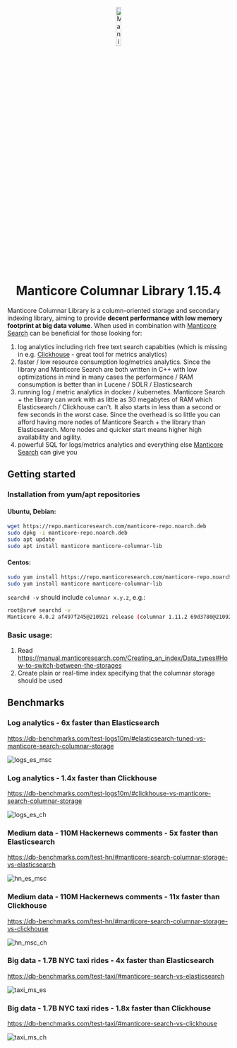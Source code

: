<p align="center">
  <a href="https://manticoresearch.com" target="_blank" rel="noopener">
    <img src="https://manticoresearch.com/manticore-logo-central.svg" width="15%" alt="Manicore Search Logo">
  </a>
</p>

<h1 align="center">
  Manticore Columnar Library 1.15.4
</h1>

Manticore Columnar Library is a column-oriented storage and secondary indexing library, aiming to provide **decent performance with low memory footprint at big data volume**.
When used in combination with [Manticore Search](https://github.com/manticoresoftware/manticoresearch) can be beneficial for those looking for:
1. log analytics including rich free text search capabities (which is missing in e.g. [Clickhouse](https://github.com/ClickHouse/ClickHouse) - great tool for metrics analytics)
2. faster / low resource consumption log/metrics analytics. Since the library and Manticore Search are both written in C++ with low optimizations in mind in many cases the performance / RAM consumption is better than in Lucene / SOLR / Elasticsearch
3. running log / metric analytics in docker / kubernetes. Manticore Search + the library can work with as little as 30 megabytes of RAM which Elasticsearch / Clickhouse can't. It also starts in less than a second or few seconds in the worst case. Since the overhead is so little you can afford having more nodes of Manticore Search + the library than Elasticsearch. More nodes and quicker start means higher high availability and agility.
4. powerful SQL for logs/metrics analytics and everything else [Manticore Search](https://github.com/manticoresoftware/manticoresearch) can give you

## Getting started

### Installation from yum/apt repositories
#### Ubuntu, Debian:
```bash
wget https://repo.manticoresearch.com/manticore-repo.noarch.deb
sudo dpkg -i manticore-repo.noarch.deb
sudo apt update
sudo apt install manticore manticore-columnar-lib
```

#### Centos:
```bash
sudo yum install https://repo.manticoresearch.com/manticore-repo.noarch.rpm
sudo yum install manticore manticore-columnar-lib
```

`searchd -v` should include `columnar x.y.z`, e.g.:
```bash
root@srv# searchd -v
Manticore 4.0.2 af497f245@210921 release (columnar 1.11.2 69d3780@210921)
```

### Basic usage:
1. Read https://manual.manticoresearch.com/Creating_an_index/Data_types#How-to-switch-between-the-storages
2. Create plain or real-time index specifying that the columnar storage should be used

## Benchmarks

### Log analytics - 6x faster than Elasticsearch

https://db-benchmarks.com/test-logs10m/#elasticsearch-tuned-vs-manticore-search-columnar-storage

![logs_es_msc](https://db-benchmarks.com/test-logs10m/est_msc.png)

### Log analytics - 1.4x faster than Clickhouse

https://db-benchmarks.com/test-logs10m/#clickhouse-vs-manticore-search-columnar-storage

![logs_es_ch](https://db-benchmarks.com/test-logs10m/ch_msc.png)

### Medium data - 110M Hackernews comments - 5x faster than Elasticsearch

https://db-benchmarks.com/test-hn/#manticore-search-columnar-storage-vs-elasticsearch

![hn_es_msc](https://db-benchmarks.com/test-hn/msc_es.png)

### Medium data - 110M Hackernews comments - 11x faster than Clickhouse

https://db-benchmarks.com/test-hn/#manticore-search-columnar-storage-vs-clickhouse

![hn_msc_ch](https://db-benchmarks.com/test-hn/msc_ch.png)

### Big data - 1.7B NYC taxi rides - 4x faster than Elasticsearch

https://db-benchmarks.com/test-taxi/#manticore-search-vs-elasticsearch

![taxi_ms_es](https://db-benchmarks.com/test-taxi/ms_es.png)

### Big data - 1.7B NYC taxi rides - 1.8x faster than Clickhouse

https://db-benchmarks.com/test-taxi/#manticore-search-vs-clickhouse

![taxi_ms_ch](https://db-benchmarks.com/test-taxi/ms_ch.png)

